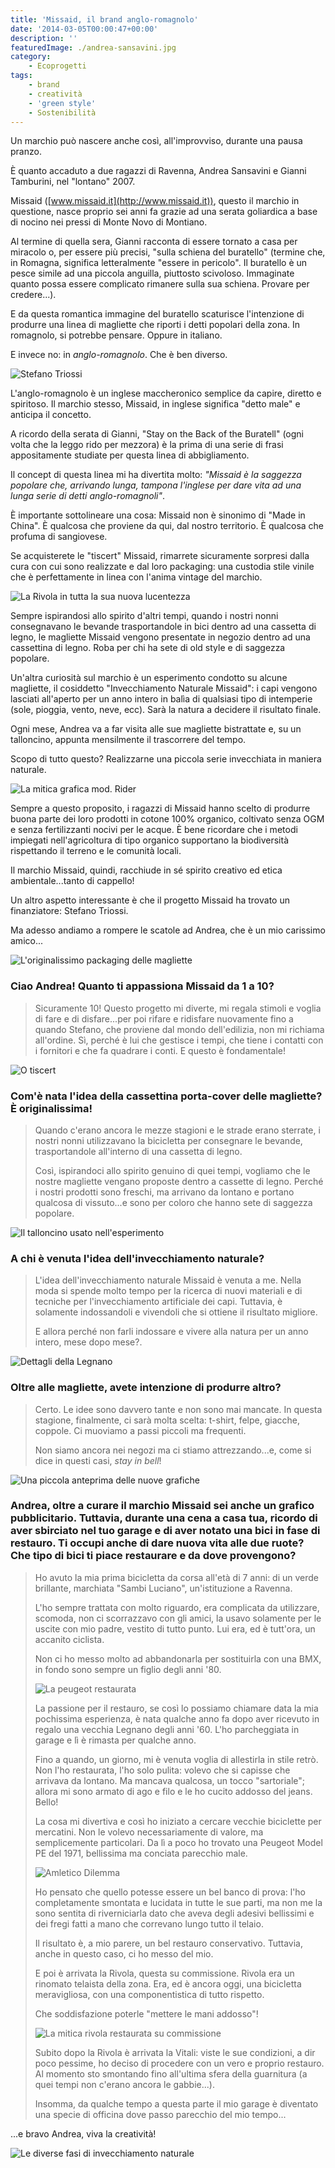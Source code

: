 ```yaml
---
title: 'Missaid, il brand anglo-romagnolo'
date: '2014-03-05T00:00:47+00:00'
description: ''
featuredImage: ./andrea-sansavini.jpg
category:
    - Ecoprogetti
tags:
    - brand
    - creatività
    - 'green style'
    - Sostenibilità
---
```


Un marchio può nascere anche così, all'improvviso, durante una pausa pranzo.

È quanto accaduto a due ragazzi di Ravenna, Andrea Sansavini e Gianni Tamburini, nel "lontano" 2007.

Missaid ([www.missaid.it](http://www.missaid.it)), questo il marchio in questione, nasce proprio sei anni fa grazie ad una serata goliardica a base di nocino nei pressi di Monte Novo di Montiano.

Al termine di quella sera, Gianni racconta di essere tornato a casa per miracolo o, per essere più precisi, "sulla schiena del buratello" (termine che, in Romagna, significa letteralmente "essere in pericolo". Il buratello è un pesce simile ad una piccola anguilla, piuttosto scivoloso. Immaginate quanto possa essere complicato rimanere sulla sua schiena. Provare per credere...).

E da questa romantica immagine del buratello scaturisce l'intenzione di produrre una linea di magliette che riporti i detti popolari della zona. In romagnolo, si potrebbe pensare. Oppure in italiano.

E invece no: in *anglo-romagnolo*. Che è ben diverso.

![Stefano Triossi](./stefano-triossi.jpg)

L'anglo-romagnolo è un inglese maccheronico semplice da capire, diretto e spiritoso. Il marchio stesso, Missaid, in inglese significa "detto male" e anticipa il concetto.

A ricordo della serata di Gianni, "Stay on the Back of the Buratell" (ogni volta che la leggo rido per mezzora) è la prima di una serie di frasi appositamente studiate per questa linea di abbigliamento.

Il concept di questa linea mi ha divertita molto: *"Missaid è la saggezza popolare che, arrivando lunga, tampona l'inglese per dare vita ad una lunga serie di detti anglo-romagnoli"*.

È importante sottolineare una cosa: Missaid non è sinonimo di "Made in China". È qualcosa che proviene da qui, dal nostro territorio. È qualcosa che profuma di sangiovese.

Se acquisterete le "tiscert" Missaid, rimarrete sicuramente sorpresi dalla cura con cui sono realizzate e dal loro packaging: una custodia stile vinile che è perfettamente in linea con l'anima vintage del marchio.

![La Rivola in tutta la sua nuova lucentezza](./la-rivola-in-tutta-la-sua-nuova-lucentezza.jpg)

Sempre ispirandosi allo spirito d'altri tempi, quando i nostri nonni consegnavano le bevande trasportandole in bici dentro ad una cassetta di legno, le magliette Missaid vengono presentate in negozio dentro ad una cassettina di legno. Roba per chi ha sete di old style e di saggezza popolare.

Un'altra curiosità sul marchio è un esperimento condotto su alcune magliette, il cosiddetto "Invecchiamento Naturale Missaid": i capi vengono lasciati all'aperto per un anno intero in balìa di qualsiasi tipo di intemperie (sole, pioggia, vento, neve, ecc). Sarà la natura a decidere il risultato finale.

Ogni mese, Andrea va a far visita alle sue magliette bistrattate e, su un talloncino, appunta mensilmente il trascorrere del tempo.

Scopo di tutto questo? Realizzarne una piccola serie invecchiata in maniera naturale.

![La mitica grafica mod. Rider](./la-mitica-grafica-mod-rider.jpg)

Sempre a questo proposito, i ragazzi di Missaid hanno scelto di produrre buona parte dei loro prodotti in cotone 100% organico, coltivato senza OGM e senza fertilizzanti nocivi per le acque. È bene ricordare che i metodi impiegati nell'agricoltura di tipo organico supportano la biodiversità rispettando il terreno e le comunità locali.

Il marchio Missaid, quindi, racchiude in sé spirito creativo ed etica ambientale...tanto di cappello!

Un altro aspetto interessante è che il progetto Missaid ha trovato un finanziatore: Stefano Triossi.

Ma adesso andiamo a rompere le scatole ad Andrea, che è un mio carissimo amico...

![L'originalissimo packaging delle magliette](./loriginalissimo-packaging-delle-magliette.jpg)

### Ciao Andrea! Quanto ti appassiona Missaid da 1 a 10?

> Sicuramente 10! Questo progetto mi diverte, mi regala stimoli e voglia di fare e di disfare...per poi rifare e ridisfare nuovamente fino a quando Stefano, che proviene dal mondo dell'edilizia, non mi richiama all'ordine. Sì, perché è lui che gestisce i tempi, che tiene i contatti con i fornitori e che fa quadrare i conti. E questo è fondamentale!

![O tiscert](./o-tiscert.jpg)

### Com'è nata l'idea della cassettina porta-cover delle magliette? È originalissima!

> Quando c'erano ancora le mezze stagioni e le strade erano sterrate, i nostri nonni utilizzavano la bicicletta per consegnare le bevande, trasportandole all'interno di una cassetta di legno.
> 
> Così, ispirandoci allo spirito genuino di quei tempi, vogliamo che le nostre magliette vengano proposte dentro a cassette di legno. Perché i nostri prodotti sono freschi, ma arrivano da lontano e portano qualcosa di vissuto...e sono per coloro che hanno sete di saggezza popolare.

![Il talloncino usato nell'esperimento](./il-talloncino-usato-nellesperimento.jpg)

### A chi è venuta l'idea dell'invecchiamento naturale?

> L'idea dell'invecchiamento naturale Missaid è venuta a me. Nella moda si spende molto tempo per la ricerca di nuovi materiali e di tecniche per l'invecchiamento artificiale dei capi. Tuttavia, è solamente indossandoli e vivendoli che si ottiene il risultato migliore.
> 
> E allora perché non farli indossare e vivere alla natura per un anno intero, mese dopo mese?.

![Dettagli della Legnano](./dettagli-della-legnano.jpg)

### Oltre alle magliette, avete intenzione di produrre altro?

> Certo. Le idee sono davvero tante e non sono mai mancate. In questa stagione, finalmente, ci sarà molta scelta: t-shirt, felpe, giacche, coppole. Ci muoviamo a passi piccoli ma frequenti.
> 
> Non siamo ancora nei negozi ma ci stiamo attrezzando...e, come si dice in questi casi, *stay in bell*!

![Una piccola anteprima delle nuove grafiche](./una-piccola-anteprima-delle-nuove-grafiche.jpg)

### Andrea, oltre a curare il marchio Missaid sei anche un grafico pubblicitario. Tuttavia, durante una cena a casa tua, ricordo di aver sbirciato nel tuo garage e di aver notato una bici in fase di restauro. Ti occupi anche di dare nuova vita alle due ruote? Che tipo di bici ti piace restaurare e da dove provengono?

> Ho avuto la mia prima bicicletta da corsa all'età di 7 anni: di un verde brillante, marchiata "Sambi Luciano", un'istituzione a Ravenna.
> 
> L'ho sempre trattata con molto riguardo, era complicata da utilizzare, scomoda, non ci scorrazzavo con gli amici, la usavo solamente per le uscite con mio padre, vestito di tutto punto. Lui era, ed è tutt'ora, un accanito ciclista.
> 
> Non ci ho messo molto ad abbandonarla per sostituirla con una BMX, in fondo sono sempre un figlio degli anni '80.
> 
> ![La peugeot restaurata](./la-peugeot-restaurata.jpg)
> 
> La passione per il restauro, se così lo possiamo chiamare data la mia pochissima esperienza, è nata qualche anno fa dopo aver ricevuto in regalo una vecchia Legnano degli anni '60. L'ho parcheggiata in garage e lì è rimasta per qualche anno.
> 
> Fino a quando, un giorno, mi è venuta voglia di allestirla in stile retrò. Non l'ho restaurata, l'ho solo pulita: volevo che si capisse che arrivava da lontano. Ma mancava qualcosa, un tocco "sartoriale"; allora mi sono armato di ago e filo e le ho cucito addosso del jeans. Bello!
> 
> La cosa mi divertiva e così ho iniziato a cercare vecchie biciclette per mercatini. Non le volevo necessariamente di valore, ma semplicemente particolari. Da lì a poco ho trovato una Peugeot Model PE del 1971, bellissima ma conciata parecchio male.
> 
> ![Amletico Dilemma](./amletico-dilemma-t-shirt.jpg)
> 
> Ho pensato che quello potesse essere un bel banco di prova: l'ho completamente smontata e lucidata in tutte le sue parti, ma non me la sono sentita di riverniciarla dato che aveva degli adesivi bellissimi e dei fregi fatti a mano che correvano lungo tutto il telaio.
> 
> Il risultato è, a mio parere, un bel restauro conservativo. Tuttavia, anche in questo caso, ci ho messo del mio.
> 
> E poi è arrivata la Rivola, questa su commissione. Rivola era un rinomato telaista della zona. Era, ed è ancora oggi, una bicicletta meravigliosa, con una componentistica di tutto rispetto.
> 
> Che soddisfazione poterle "mettere le mani addosso"!
>
> ![La mitica rivola restaurata su commissione](./la-mitica-rivola-restaurata-su-commissione.jpg)
> 
> Subito dopo la Rivola è arrivata la Vitali: viste le sue condizioni, a dir poco pessime, ho deciso di procedere con un vero e proprio restauro. Al momento sto smontando fino all'ultima sfera della guarnitura (a quei tempi non c'erano ancora le gabbie...).
> 
> Insomma, da qualche tempo a questa parte il mio garage è diventato una specie di officina dove passo parecchio del mio tempo...

...e bravo Andrea, viva la creatività!

![Le diverse fasi di invecchiamento naturale](./le-diverse-fasi-di-invecchiamento-naturale.jpg)
